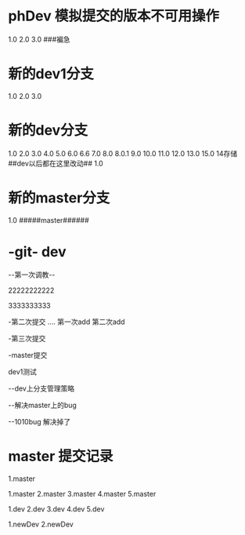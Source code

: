 # phDev 模拟提交的版本不可用操作
1.0
2.0
3.0
###褊急


# 新的dev1分支
1.0
2.0
3.0
# 新的dev分支
1.0
2.0
3.0
4.0
5.0
6.0  6.6
7.0
8.0
8.0.1
9.0
10.0
11.0
12.0
13.0
15.0
14存储
##dev以后都在这里改动##
1.0


# 新的master分支
1.0
#####master######


# -git- dev

--第一次调教--


22222222222


3333333333

-第二次提交
.... 第一次add  第二次add

-第三次提交




-master提交

dev1测试


--dev上分支管理策略


--解决master上的bug


--1010bug 解决掉了



# master 提交记录
1.master





1.master
2.master
3.master
4.master
5.master

1.dev
2.dev
3.dev
4.dev
5.dev

1.newDev
2.newDev
